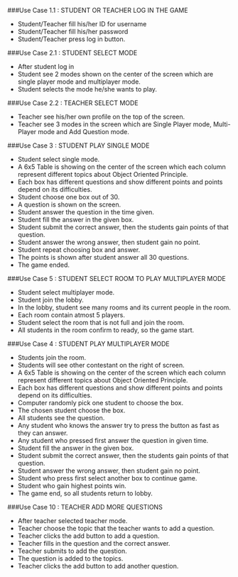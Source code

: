###Use Case 1.1 : STUDENT OR TEACHER LOG IN THE GAME
- Student/Teacher fill his/her ID for username
- Student/Teacher fill his/her password
- Student/Teacher press log in button.

###Use Case 2.1 : STUDENT SELECT MODE
- After student log in
- Student see 2 modes shown on the center of the screen which are single player mode and multiplayer mode.
- Student selects the mode he/she wants to play.

###Use Case 2.2 : TEACHER SELECT MODE
- Teacher see his/her own profile on the top of the screen.
- Teacher see 3 modes in the screen which are Single Player mode, Multi-Player mode and Add Question mode.

###Use Case 3 : STUDENT PLAY SINGLE MODE
- Student select single mode.
- A 6x5 Table is showing on the center of the screen which each column represent different topics about Object Oriented Principle. 
- Each box has different questions and show different points and points depend on its difficulties.
- Student choose one box out of 30.
- A question is shown on the screen.
- Student answer the question in the time given.
- Student fill the answer in the given box.
- Student submit the correct answer, then the students gain points of that question.
- Student answer the wrong answer, then student gain no point.
- Student repeat choosing box and answer.
- The points is shown after student answer all 30 questions.
- The game ended.

###Use Case 5 : STUDENT SELECT ROOM TO PLAY MULTIPLAYER MODE
- Student select multiplayer mode.
- Student join the lobby.
- In the lobby, student see many rooms and its current people in the room.
- Each room contain atmost 5 players.
- Student select the room that is not full and join the room.
- All students in the room confirm to ready, so the game start.

###Use Case 4 : STUDENT PLAY MULTIPLAYER MODE
- Students join the room.
- Students will see other contestant on the right of screen.
- A 6x5 Table is showing on the center of the screen which each column represent different topics about Object Oriented Principle. 
- Each box has different questions and show different points and points depend on its difficulties.
- Computer randomly pick one student to choose the box.
- The chosen student choose the box.
- All students see the question.
- Any student who knows the answer try to press the button as fast as they can answer.
- Any student who pressed first answer the question in given time.
- Student fill the answer in the given box.
- Student submit the correct answer, then the students gain points of that question.
- Student answer the wrong answer, then student gain no point.
- Student who press first select another box to continue game.
- Student who gain highest points win.
- The game end, so all students return to lobby.

###Use Case 10 : TEACHER ADD MORE QUESTIONS
- After teacher selected teacher mode.
- Teacher choose the topic that the teacher wants to add a question.
- Teacher clicks the add button to add a question.
- Teacher fills in the question and the correct answer.
- Teacher submits to add the question.
- The question is added to the topics.
- Teacher clicks the add button to add another question.

